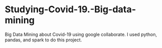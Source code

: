 # Studying-Covid-19.-Big-data-mining
Big Data Mining about Covid-19 using google collaborate. I used python, pandas, and spark to do this project. 
